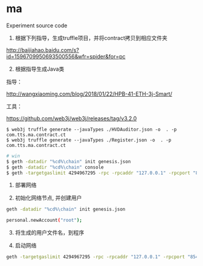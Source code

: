 # ma
Experiment source code

1. 根据下列指导，生成truffle项目，并将contract拷贝到相应文件夹

http://baijiahao.baidu.com/s?id=1596709950693500556&wfr=spider&for=pc

2. 根据指导生成Java类 

指导：

http://wangxiaoming.com/blog/2018/01/22/HPB-41-ETH-3j-Smart/

工具：

https://github.com/web3j/web3j/releases/tag/v3.2.0

```shell
$ web3j truffle generate --javaTypes ./HVDAuditor.json -o  . -p com.tts.ma.contract.ct
$ web3j truffle generate --javaTypes ./Register.json -o  . -p com.tts.ma.contract.ct

```

```bash
# win
$ geth -datadir "%cd%\chain" init genesis.json
$ geth -datadir "%cd%\chain" console
$ geth -targetgaslimit 4294967295 -rpc -rpcaddr "127.0.0.1" -rpcport "8545" -port "30301" -rpcapi "eth,web3,personal" -networkid 2018 -identity 2018 -nodiscover -maxpeers 5 -datadir "%cd%\chain" -unlock 0 -rpccorsdomain "*" -mine console
```

1. 部署网络

2. 初始化网络节点, 并创建用户

```bash
geth -datadir "%cd%\chain" init genesis.json

personal.newAccount("root");
```

3. 将生成的用户文件名，到程序

4. 启动网络 

```bash
geth -targetgaslimit 4294967295 -rpc -rpcaddr "127.0.0.1" -rpcport "8545" -port "30301" -rpcapi "eth,web3,personal" -networkid 2018 -identity 2018 -nodiscover -maxpeers 5 -datadir "%cd%\chain" -unlock 0 -rpccorsdomain "*" -mine console
```
